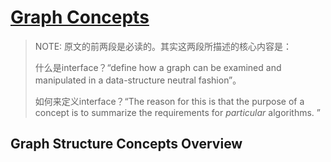 # [Graph Concepts](https://www.boost.org/doc/libs/1_73_0/libs/graph/doc/graph_concepts.html)

> NOTE: 原文的前两段是必读的。其实这两段所描述的核心内容是：
>
> 什么是interface？“define how a graph can be examined and manipulated in a data-structure neutral fashion”。
>
> 如何来定义interface？“The reason for this is that the purpose of a concept is to summarize the requirements for *particular* algorithms. ”

## Graph Structure Concepts Overview



